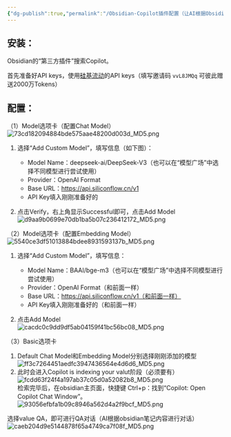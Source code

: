 ```yaml
---
{"dg-publish":true,"permalink":"/Obsidian·Copilot插件配置（让AI根据Obsidian笔记内容进行对话）/","dgPassFrontmatter":true,"created":"2025-06-08T22:10:32.753+08:00"}
---
```



## 安装： 

Obsidian的“第三方插件”搜索Copilot。

首先准备好API keys，使用[硅基流动][Link 1]的API keys（填写邀请码 `vvL8JMQq` 可彼此赠送2000万Tokens）

## 配置： 

（1）Model选项卡（配置Chat Model）  
![73cd182094884bde575aae48200d003d_MD5.png](/img/user/73cd182094884bde575aae48200d003d_MD5.png)

1.  选择“Add Custom Model”，填写信息（如下图）：
    
     *  Model Name：deepseek-ai/DeepSeek-V3（也可以在“模型广场”中选择不同模型进行尝试使用）
     *  Provider：OpenAI Format
     *  Base URL：https://api.siliconflow.cn/v1
     *  API Key填入刚刚准备好的
2.  点击Verify，右上角显示Successful即可，点击Add Model  
    ![d9aa9b0699e70db1ba5b07c236412172_MD5.png](/img/user/d9aa9b0699e70db1ba5b07c236412172_MD5.png)

（2）Model选项卡（配置Embedding Model）  
![5540ce3df51013884bdee8931593137b_MD5.png](/img/user/5540ce3df51013884bdee8931593137b_MD5.png)

1.  选择“Add Custom Model”，填写信息：
    
     *  Model Name：BAAI/bge-m3（也可以在“模型广场”中选择不同模型进行尝试使用）
     *  Provider：OpenAI Format（和前面一样）
     *  Base URL：https://api.siliconflow.cn/v1（和前面一样）
     *  API Key填入刚刚准备好的（和前面一样）
2.  点击Add Model  
    ![cacdc0c9dd9df5ab04159f41bc56bc08_MD5.png](/img/user/cacdc0c9dd9df5ab04159f41bc56bc08_MD5.png)

（3）Basic选项卡

1.  Default Chat Model和Embedding Model分别选择刚刚添加的模型  
    ![ff3c7264451aedfc3947436564e4d6d6_MD5.png](/img/user/ff3c7264451aedfc3947436564e4d6d6_MD5.png)
2.  此时会进入Copilot is indexing your valut阶段（必须要有）  
    ![fcdd63f24f4a197ab37c05d0a52082b8_MD5.png](/img/user/fcdd63f24f4a197ab37c05d0a52082b8_MD5.png)  
    检索完毕后，在obsidian主页面，快捷键 Ctrl+p：找到“Copilot: Open Copilot Chat Window”。  
    ![93056efbfa1b09c8946a562d4a2f9bcf_MD5.png](/img/user/93056efbfa1b09c8946a562d4a2f9bcf_MD5.png)

选择value QA，即可进行QA对话（AI根据obsidian笔记内容进行对话）  
![caeb204d9e5144878f65a4749ca7f08f_MD5.png](/img/user/caeb204d9e5144878f65a4749ca7f08f_MD5.png)


[Link 1]: https://cloud.siliconflow.cn/